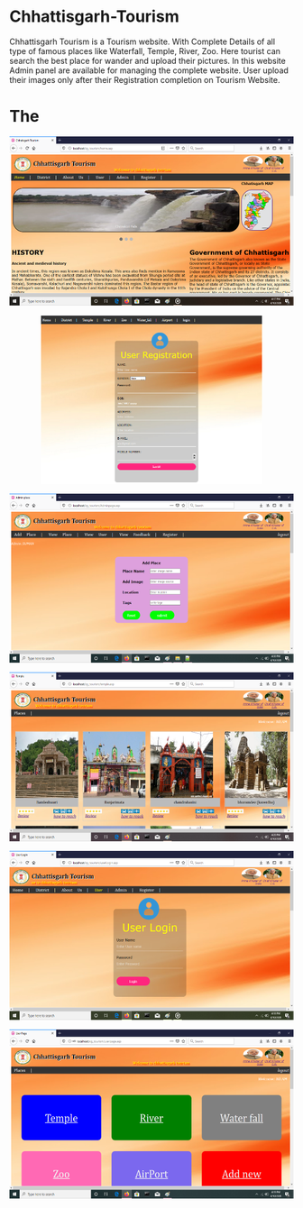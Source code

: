 # Chhattisgarh-Tourism
Chhattisgarh Tourism is a Tourism website. With Complete Details of all type of famous places like Waterfall, Temple, River, Zoo. Here tourist can search the best place for wander and upload their pictures. In this website Admin panel are available for managing the complete website. User upload their images only after their Registration completion on Tourism Website.

# The 
<p align="center">
  <img  height='300' src="https://github.com/SumanKaiwart/cg_tourism/blob/master/cgTourismOutput/home.png">
 </p>
 <p align="center">
  <img  height='300' src="https://github.com/SumanKaiwart/cg_tourism/blob/master/cgTourismOutput/userRegistation.png">
 </p>
 <p align="center">
  <img  height='300' src="https://github.com/SumanKaiwart/cg_tourism/blob/master/cgTourismOutput/AdminPage.png">
 </p>
  <p align="center">
  <img  height='300' src="https://github.com/SumanKaiwart/cg_tourism/blob/master/cgTourismOutput/user-temple.png">
 </p>
  <p align="center">
  <img  height='300' src="https://github.com/SumanKaiwart/cg_tourism/blob/master/cgTourismOutput/userLogin.png">
 </p>
  <p align="center">
  <img  height='300' src="https://github.com/SumanKaiwart/cg_tourism/blob/master/cgTourismOutput/userpage.png">
 </p>
 
